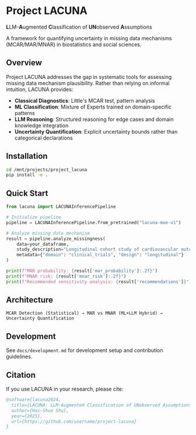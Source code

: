 # Project LACUNA

**L**LM-**A**ugmented **C**lassification of **UN**observed **A**ssumptions

A framework for quantifying uncertainty in missing data mechanisms (MCAR/MAR/MNAR) in biostatistics and social sciences.

## Overview

Project LACUNA addresses the gap in systematic tools for assessing missing data mechanism plausibility. Rather than relying on informal intuition, LACUNA provides:

- **Classical Diagnostics**: Little's MCAR test, pattern analysis
- **ML Classification**: Mixture of Experts trained on domain-specific patterns  
- **LLM Reasoning**: Structured reasoning for edge cases and domain knowledge integration
- **Uncertainty Quantification**: Explicit uncertainty bounds rather than categorical declarations

## Installation

```bash
cd /mnt/projects/project_lacuna
pip install -e .
```

## Quick Start

```python
from lacuna import LACUNAInferencePipeline

# Initialize pipeline
pipeline = LACUNAInferencePipeline.from_pretrained("lacuna-moe-v1")

# Analyze missing data mechanism
result = pipeline.analyze_missingness(
    data=your_dataframe,
    study_description="Longitudinal cohort study of cardiovascular outcomes",
    metadata={"domain": "clinical_trials", "design": "longitudinal"}
)

print(f"MAR probability: {result['mar_probability']:.2f}")
print(f"MNAR risk: {result['mnar_risk']:.2f}")
print(f"Recommended sensitivity analysis: {result['recommendations']}")
```

## Architecture

```
MCAR Detection (Statistical) → MAR vs MNAR (ML+LLM Hybrid) → Uncertainty Quantification
```

## Development

See `docs/development.md` for development setup and contribution guidelines.

## Citation

If you use LACUNA in your research, please cite:

```bibtex
@software{lacuna2024,
  title={LACUNA: LLM-Augmented Classification of UNobserved Assumptions},
  author={Hai-Shuo Shu},
  year={2025},
  url={https://github.com/username/project-lacuna}
}
```

